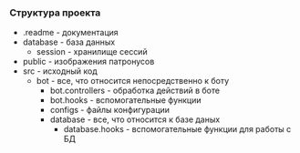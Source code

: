 ### Структура проекта

- .readme - документация
- database - база данных
  - session - хранилище сессий
- public - изображения патронусов
- src - исходный код
  - bot - все, что относится непосредственно к боту
    - bot.controllers - обработка действий в боте
    - bot.hooks - вспомогательные функции
    - configs - файлы конфигурации
    - database - все, что относится к базе даных
      - database.hooks - вспомогательные функции для работы с БД
